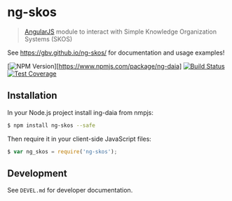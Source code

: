 # ng-skos

> [AngularJS](https://angularjs.org/) module to interact with Simple Knowledge Organization Systems (SKOS)

See <https://gbv.github.io/ng-skos/> for documentation and usage examples!

[![NPM Version](https://img.shields.io/npm/v/ng-skos.svg)][https://www.npmjs.com/package/ng-daia]
[![Build Status](https://travis-ci.org/gbv/ng-skos.svg)](https://travis-ci.org/gbv/ng-skos)
[![Test Coverage](https://coveralls.io/repos/gbv/ng-skos/badge.svg?branch=master)](https://coveralls.io/r/gbv/ng-skos?branch=master)

## Installation

In your Node.js project install ing-daia from nmpjs:

```bash
$ npm install ng-skos --safe
```

Then require it in your client-side JavaScript files:

```javascript
$ var ng_skos = require('ng-skos');
```

## Development

See `DEVEL.md` for developer documentation.


